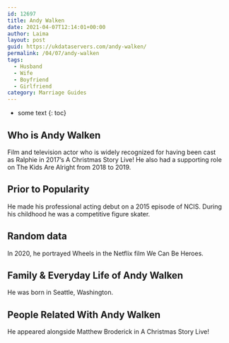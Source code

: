 ```yaml
---
id: 12697
title: Andy Walken
date: 2021-04-07T12:14:01+00:00
author: Laima
layout: post
guid: https://ukdataservers.com/andy-walken/
permalink: /04/07/andy-walken
tags:
  - Husband
  - Wife
  - Boyfriend
  - Girlfriend
category: Marriage Guides
---
```


* some text
{: toc}


## Who is Andy Walken
                  
                  
                  
Film and television actor who is widely recognized for having been cast as Ralphie in 2017&#8217;s A Christmas Story Live! He also had a supporting role on The Kids Are Alright from 2018 to 2019.
                  
              
            
              
            
                
                
                
## Prior to Popularity
                  
                  
                  
He made his professional acting debut on a 2015 episode of NCIS. During his childhood he was a competitive figure skater. 
                  
              
            
              
            
                
                
                
## Random data
                  
                  
                  
In 2020, he portrayed Wheels in the Netflix film We Can Be Heroes. 
                  
              
            
              
            
                
                
                
## Family & Everyday Life of Andy Walken
                  
                  
                  
He was born in Seattle, Washington. 
                  
              
            
              
            
                
                
                
## People Related With Andy Walken
                  
                  
                  
He appeared alongside Matthew Broderick in A Christmas Story Live!
                  
              
            
              
            
                
              
            
              
              
            
            
              
            
          
          
          